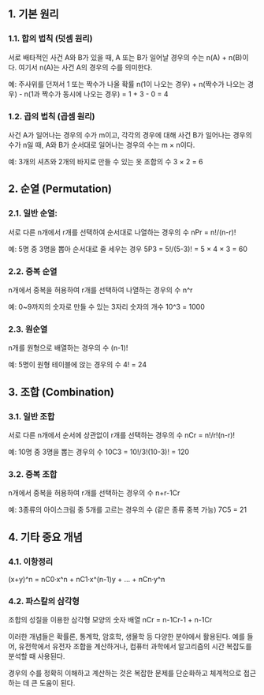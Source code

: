 ## 1. 기본 원리

### 1.1. 합의 법칙 (덧셈 원리)

서로 배타적인 사건 A와 B가 있을 때, A 또는 B가 일어날 경우의 수는 n(A) + n(B)이다. 여기서 n(A)는 사건 A의 경우의 수를 의미한다.

예: 주사위를 던져서 1 또는 짝수가 나올 확률
n(1이 나오는 경우) + n(짝수가 나오는 경우) - n(1과 짝수가 동시에 나오는 경우)
= 1 + 3 - 0 = 4

### 1.2. 곱의 법칙 (곱셈 원리)

사건 A가 일어나는 경우의 수가 m이고, 각각의 경우에 대해 사건 B가 일어나는 경우의 수가 n일 때, A와 B가 순서대로 일어나는 경우의 수는 m × n이다.

예: 3개의 셔츠와 2개의 바지로 만들 수 있는 옷 조합의 수
3 × 2 = 6

## 2. 순열 (Permutation)

### 2.1. 일반 순열:

서로 다른 n개에서 r개를 선택하여 순서대로 나열하는 경우의 수
nPr = n!/(n-r)!

예: 5명 중 3명을 뽑아 순서대로 줄 세우는 경우
5P3 = 5!/(5-3)! = 5 × 4 × 3 = 60

### 2.2. 중복 순열

n개에서 중복을 허용하여 r개를 선택하여 나열하는 경우의 수
n^r

예: 0~9까지의 숫자로 만들 수 있는 3자리 숫자의 개수
10^3 = 1000

### 2.3. 원순열

n개를 원형으로 배열하는 경우의 수
(n-1)!

예: 5명이 원형 테이블에 앉는 경우의 수
4! = 24

## 3. 조합 (Combination)

### 3.1. 일반 조합

서로 다른 n개에서 순서에 상관없이 r개를 선택하는 경우의 수
nCr = n!/r!(n-r)!

예: 10명 중 3명을 뽑는 경우의 수
10C3 = 10!/3!(10-3)! = 120

### 3.2. 중복 조합

n개에서 중복을 허용하여 r개를 선택하는 경우의 수
n+r-1Cr

예: 3종류의 아이스크림 중 5개를 고르는 경우의 수 (같은 종류 중복 가능)
7C5 = 21

## 4. 기타 중요 개념

### 4.1. 이항정리

(x+y)^n = nC0·x^n + nC1·x^(n-1)y + ... + nCn·y^n

### 4.2. 파스칼의 삼각형

조합의 성질을 이용한 삼각형 모양의 숫자 배열
nCr = n-1Cr-1 + n-1Cr

이러한 개념들은 확률론, 통계학, 암호학, 생물학 등 다양한 분야에서 활용된다. 예를 들어, 유전학에서 유전자 조합을 계산하거나, 컴퓨터 과학에서 알고리즘의 시간 복잡도를 분석할 때 사용된다.

경우의 수를 정확히 이해하고 계산하는 것은 복잡한 문제를 단순화하고 체계적으로 접근하는 데 큰 도움이 된다.
